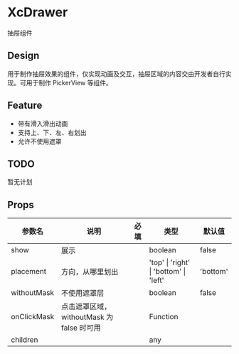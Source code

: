 # XcDrawer

抽屉组件

## Design

用于制作抽屉效果的组件，仅实现动画及交互，抽屉区域的内容交由开发者自行实现。可用于制作 PickerView 等组件。

## Feature

- 带有滑入滑出动画
- 支持上、下、左、右划出
- 允许不使用遮罩

## TODO

暂无计划

## Props

| 参数名      | 说明                                      | 必填 | 类型                                   | 默认值   |
| ----------- | ----------------------------------------- | ---- | -------------------------------------- | -------- |
| show        | 展示                                      |      | boolean                                | false    |
| placement   | 方向，从哪里划出                          |      | 'top' \| 'right' \| 'bottom' \| 'left' | 'bottom' |
| withoutMask | 不使用遮罩层                              |      | boolean                                | false    |
| onClickMask | 点击遮罩区域，withoutMask 为 false 时可用 |      | Function                               |          |
| children    |                                           |      | any                                    |          |
